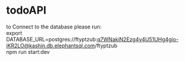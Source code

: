 # todoAPI

to Connect to the database please run:
<br>export DATABASE_URL=postgres://ftyptzub:q7WNakiN2Ezg4y4U51UHg4gio-iKR2LO@kashin.db.elephantsql.com/ftyptzub
<br>npm run start:dev
